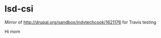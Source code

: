 lsd-csi
=======

Mirror of http://drupal.org/sandbox/indytechcook/1621176 for Travis testing

Hi mom